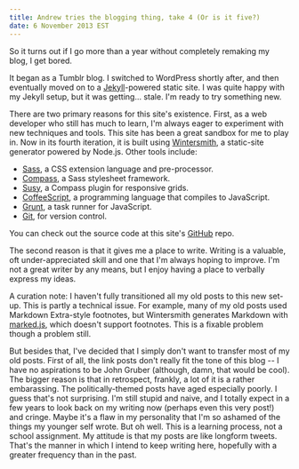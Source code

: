 ```yaml
---
title: Andrew tries the blogging thing, take 4 (Or is it five?)
date: 6 November 2013 EST
---
```


So it turns out if I go more than a year without completely remaking my blog, I get bored.

It began as a Tumblr blog. I switched to WordPress shortly after, and then eventually moved on to a [Jekyll](http://jekyllrb.com)-powered static site. I was quite happy with my Jekyll setup, but it was getting... stale. I'm ready to try something new.

There are two primary reasons for this site's existence. First, as a web developer who still has much to learn, I'm always eager to experiment with new techniques and tools. This site has been a great sandbox for me to play in. Now in its fourth iteration, it is built using [Wintersmith](http://wintersmith.io), a static-site generator powered by Node.js. Other tools include:

* [Sass](http://sass-lang.com), a CSS extension language and pre-processor.
* [Compass](http://compass-style.org), a Sass stylesheet framework.
* [Susy](http://susy.oddbird.net), a Compass plugin for responsive grids.
* [CoffeeScript](http://coffeescript.org), a programming language that compiles to JavaScript.
* [Grunt](http://gruntjs.com), a task runner for JavaScript.
* [Git](http://git-scm.com), for version control.

You can check out the source code at this site's [GitHub](https://github.com/acdlite/andrewphilipclark.com) repo.

The second reason is that it gives me a place to write. Writing is a valuable, oft under-appreciated skill and one that I'm always hoping to improve. I'm not a great writer by any means, but I enjoy having a place to verbally express my ideas.

A curation note: I haven't fully transitioned all my old posts to this new set-up. This is partly a technical issue. For example, many of my old posts used Markdown Extra-style footnotes, but Wintersmith generates Markdown with [marked.js](https://github.com/chjj/marked), which doesn't support footnotes. This is a fixable problem though a problem still.

But besides that, I've decided that I simply don't want to transfer most of my old posts. First of all, the link posts don't really fit the tone of this blog -- I have no aspirations to be John Gruber (although, damn, that would be cool). The bigger reason is that in retrospect, frankly, a lot of it is a rather embarassing. The politically-themed posts have aged especially poorly. I guess that's not surprising. I'm still stupid and naive, and I totally expect in a few years to look back on my writing now (perhaps even this very post!) and cringe. Maybe it's a flaw in my personality that I'm so ashamed of the things my younger self wrote. But oh well. This is a learning process, not a school assignment. My attitude is that my posts are like longform tweets. That's the manner in which I intend to keep writing here, hopefully with a greater frequency than in the past.